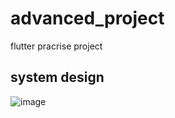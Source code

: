 # advanced_project

flutter pracrise project

## system design

![image](https://github.com/user-attachments/assets/c29f1c76-4fd6-40ca-95e8-71e75e38b091)


